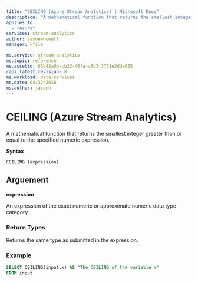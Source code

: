 ```yaml
---
title: "CEILING (Azure Stream Analytics) | Microsoft Docs"
description: "A mathematical function that returns the smallest integer greater than or equal to the specified numeric expression."
applies_to: 
  - "Azure"
services: stream-analytics
author: jasonwhowell
manager: kfile

ms.service: stream-analytics
ms.topic: reference
ms.assetid: 86b82a0b-cb22-40fa-a5b3-3731e2dde085
caps.latest.revision: 8
ms.workload: data-services
ms.date: 04/22/2016
ms.author: jasonh
---
```


# CEILING (Azure Stream Analytics)
  A mathematical function that returns the smallest integer greater than or equal to the specified numeric expression.  
  
 **Syntax**  
  
```  
CEILING (expression)  
```  
  
## Arguement  
 **expression**  
  
 An expression of the exact numeric or approximate numeric data type category.  
  
### Return Types  
 Returns the same type as submitted in the expression.  
  
### Example  
  
```SQL 
SELECT CEILING(input.x) AS "The CEILING of the variable x"  
FROM input  
```  
  
  
